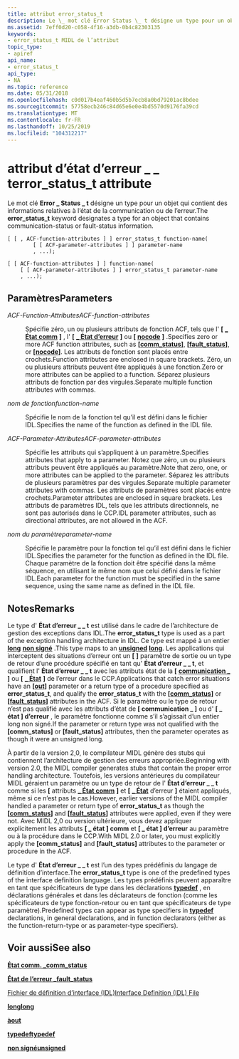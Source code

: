 ```yaml
---
title: attribut error_status_t
description: Le \_ mot clé Error Status \_ t désigne un type pour un objet qui contient des informations relatives à l’état de la communication ou de l’erreur.
ms.assetid: 7eff0d20-c058-4f16-a3db-0b4c82303135
keywords:
- error_status_t MIDL de l’attribut
topic_type:
- apiref
api_name:
- error_status_t
api_type:
- NA
ms.topic: reference
ms.date: 05/31/2018
ms.openlocfilehash: c0d017b4eaf460b5d5b7ecb8a0bd79201ac8bdee
ms.sourcegitcommit: 57758ecb246c84d65e6e0e4bd5570d9176fa39cd
ms.translationtype: MT
ms.contentlocale: fr-FR
ms.lasthandoff: 10/25/2019
ms.locfileid: "104312217"
---
```

# <a name="error_status_t-attribute"></a><span data-ttu-id="dd720-104">attribut d’état d’erreur \_ \_ t</span><span class="sxs-lookup"><span data-stu-id="dd720-104">error\_status\_t attribute</span></span>

<span data-ttu-id="dd720-105">Le mot clé **Error \_ Status \_ t** désigne un type pour un objet qui contient des informations relatives à l’état de la communication ou de l’erreur.</span><span class="sxs-lookup"><span data-stu-id="dd720-105">The **error\_status\_t** keyword designates a type for an object that contains communication-status or fault-status information.</span></span>

``` syntax
[ [ , ACF-function-attributes ] ] error_status_t function-name(
        [ [ ACF-parameter-attributes ] ] parameter-name
        , ...);

[ [ ACF-function-attributes ] ] function-name(
    [ [ ACF-parameter-attributes ] ] error_status_t parameter-name
    , ...);
```

## <a name="parameters"></a><span data-ttu-id="dd720-106">Paramètres</span><span class="sxs-lookup"><span data-stu-id="dd720-106">Parameters</span></span>

<dl> <dt>

<span data-ttu-id="dd720-107">*ACF-Function-Attributes*</span><span class="sxs-lookup"><span data-stu-id="dd720-107">*ACF-function-attributes*</span></span> 
</dt> <dd>

<span data-ttu-id="dd720-108">Spécifie zéro, un ou plusieurs attributs de fonction ACF, tels que l' **\[** [**\_ État comm**](comm-status.md) **\]** , l' **\[** [**\_ État d’erreur**](fault-status.md) **\]** ou **\[** [**nocode**](nocode.md) **\]** .</span><span class="sxs-lookup"><span data-stu-id="dd720-108">Specifies zero or more ACF function attributes, such as **\[**[**comm\_status**](comm-status.md)**\]**, **\[**[**fault\_status**](fault-status.md)**\]**, or **\[**[**nocode**](nocode.md)**\]**.</span></span> <span data-ttu-id="dd720-109">Les attributs de fonction sont placés entre crochets.</span><span class="sxs-lookup"><span data-stu-id="dd720-109">Function attributes are enclosed in square brackets.</span></span> <span data-ttu-id="dd720-110">Zéro, un ou plusieurs attributs peuvent être appliqués à une fonction.</span><span class="sxs-lookup"><span data-stu-id="dd720-110">Zero or more attributes can be applied to a function.</span></span> <span data-ttu-id="dd720-111">Séparez plusieurs attributs de fonction par des virgules.</span><span class="sxs-lookup"><span data-stu-id="dd720-111">Separate multiple function attributes with commas.</span></span>

</dd> <dt>

<span data-ttu-id="dd720-112">*nom de fonction*</span><span class="sxs-lookup"><span data-stu-id="dd720-112">*function-name*</span></span> 
</dt> <dd>

<span data-ttu-id="dd720-113">Spécifie le nom de la fonction tel qu’il est défini dans le fichier IDL.</span><span class="sxs-lookup"><span data-stu-id="dd720-113">Specifies the name of the function as defined in the IDL file.</span></span>

</dd> <dt>

<span data-ttu-id="dd720-114">*ACF-Parameter-Attributes*</span><span class="sxs-lookup"><span data-stu-id="dd720-114">*ACF-parameter-attributes*</span></span> 
</dt> <dd>

<span data-ttu-id="dd720-115">Spécifie les attributs qui s’appliquent à un paramètre.</span><span class="sxs-lookup"><span data-stu-id="dd720-115">Specifies attributes that apply to a parameter.</span></span> <span data-ttu-id="dd720-116">Notez que zéro, un ou plusieurs attributs peuvent être appliqués au paramètre.</span><span class="sxs-lookup"><span data-stu-id="dd720-116">Note that zero, one, or more attributes can be applied to the parameter.</span></span> <span data-ttu-id="dd720-117">Séparez les attributs de plusieurs paramètres par des virgules.</span><span class="sxs-lookup"><span data-stu-id="dd720-117">Separate multiple parameter attributes with commas.</span></span> <span data-ttu-id="dd720-118">Les attributs de paramètres sont placés entre crochets.</span><span class="sxs-lookup"><span data-stu-id="dd720-118">Parameter attributes are enclosed in square brackets.</span></span> <span data-ttu-id="dd720-119">Les attributs de paramètres IDL, tels que les attributs directionnels, ne sont pas autorisés dans le CCP.</span><span class="sxs-lookup"><span data-stu-id="dd720-119">IDL parameter attributes, such as directional attributes, are not allowed in the ACF.</span></span>

</dd> <dt>

<span data-ttu-id="dd720-120">*nom du paramètre*</span><span class="sxs-lookup"><span data-stu-id="dd720-120">*parameter-name*</span></span> 
</dt> <dd>

<span data-ttu-id="dd720-121">Spécifie le paramètre pour la fonction tel qu’il est défini dans le fichier IDL.</span><span class="sxs-lookup"><span data-stu-id="dd720-121">Specifies the parameter for the function as defined in the IDL file.</span></span> <span data-ttu-id="dd720-122">Chaque paramètre de la fonction doit être spécifié dans la même séquence, en utilisant le même nom que celui défini dans le fichier IDL.</span><span class="sxs-lookup"><span data-stu-id="dd720-122">Each parameter for the function must be specified in the same sequence, using the same name as defined in the IDL file.</span></span>

</dd> </dl>

## <a name="remarks"></a><span data-ttu-id="dd720-123">Notes</span><span class="sxs-lookup"><span data-stu-id="dd720-123">Remarks</span></span>

<span data-ttu-id="dd720-124">Le type d' **État d’erreur \_ \_ t** est utilisé dans le cadre de l’architecture de gestion des exceptions dans IDL.</span><span class="sxs-lookup"><span data-stu-id="dd720-124">The **error\_status\_t** type is used as a part of the exception handling architecture in IDL.</span></span> <span data-ttu-id="dd720-125">Ce type est mappé à un entier [**long**](long.md) [**non signé**](unsigned.md) .</span><span class="sxs-lookup"><span data-stu-id="dd720-125">This type maps to an [**unsigned**](unsigned.md) [**long**](long.md).</span></span> <span data-ttu-id="dd720-126">Les applications qui interceptent des situations d’erreur ont un **\[** [](out-idl.md) **\]** paramètre de sortie ou un type de retour d’une procédure spécifié en tant qu' **État d’erreur \_ \_ t**, et qualifient l' **État d’erreur \_ \_ t** avec les attributs état de la **\[** [**communication \_**](comm-status.md) **\]** ou **\[** [**\_ État**](fault-status.md) **\]** de l’erreur dans le CCP.</span><span class="sxs-lookup"><span data-stu-id="dd720-126">Applications that catch error situations have an **\[**[**out**](out-idl.md)**\]** parameter or a return type of a procedure specified as **error\_status\_t**, and qualify the **error\_status\_t** with the **\[**[**comm\_status**](comm-status.md)**\]** or **\[**[**fault\_status**](fault-status.md)**\]** attributes in the ACF.</span></span> <span data-ttu-id="dd720-127">Si le paramètre ou le type de retour n’est pas qualifié avec les attributs d’état de **\[ communication \_ \]** ou d' **\[ \_ état \] d’erreur** , le paramètre fonctionne comme s’il s’agissait d’un entier long non signé.</span><span class="sxs-lookup"><span data-stu-id="dd720-127">If the parameter or return type was not qualified with the **\[comm\_status\]** or **\[fault\_status\]** attributes, then the parameter operates as though it were an unsigned long.</span></span>

<span data-ttu-id="dd720-128">À partir de la version 2,0, le compilateur MIDL génère des stubs qui contiennent l’architecture de gestion des erreurs appropriée.</span><span class="sxs-lookup"><span data-stu-id="dd720-128">Beginning with version 2.0, the MIDL compiler generates stubs that contain the proper error handling architecture.</span></span> <span data-ttu-id="dd720-129">Toutefois, les versions antérieures du compilateur MIDL géraient un paramètre ou un type de retour de l' **État d’erreur \_ \_ t** comme si les **\[** attributs [**\_ État comm**](comm-status.md) **\]** et **\[** [**\_ État**](fault-status.md) d’erreur **\]** étaient appliqués, même si ce n’est pas le cas.</span><span class="sxs-lookup"><span data-stu-id="dd720-129">However, earlier versions of the MIDL compiler handled a parameter or return type of **error\_status\_t** as though the **\[**[**comm\_status**](comm-status.md)**\]** and **\[**[**fault\_status**](fault-status.md)**\]** attributes were applied, even if they were not.</span></span> <span data-ttu-id="dd720-130">Avec MIDL 2,0 ou version ultérieure, vous devez appliquer explicitement les attributs **\[ \_ état \] comm** et **\[ \_ état \] d’erreur** au paramètre ou à la procédure dans le CCP.</span><span class="sxs-lookup"><span data-stu-id="dd720-130">With MIDL 2.0 or later, you must explicitly apply the **\[comm\_status\]** and **\[fault\_status\]** attributes to the parameter or procedure in the ACF.</span></span>

<span data-ttu-id="dd720-131">Le type d' **État d’erreur \_ \_ t** est l’un des types prédéfinis du langage de définition d’interface.</span><span class="sxs-lookup"><span data-stu-id="dd720-131">The **error\_status\_t** type is one of the predefined types of the interface definition language.</span></span> <span data-ttu-id="dd720-132">Les types prédéfinis peuvent apparaître en tant que spécificateurs de type dans les déclarations [**typedef**](typedef.md) , en déclarations générales et dans les déclarateurs de fonction (comme les spécificateurs de type fonction-retour ou en tant que spécificateurs de type paramètre).</span><span class="sxs-lookup"><span data-stu-id="dd720-132">Predefined types can appear as type specifiers in [**typedef**](typedef.md) declarations, in general declarations, and in function declarators (either as the function-return-type or as parameter-type specifiers).</span></span>

## <a name="see-also"></a><span data-ttu-id="dd720-133">Voir aussi</span><span class="sxs-lookup"><span data-stu-id="dd720-133">See also</span></span>

<dl> <dt>

[<span data-ttu-id="dd720-134">**État comm. \_**</span><span class="sxs-lookup"><span data-stu-id="dd720-134">**comm\_status**</span></span>](comm-status.md)
</dt> <dt>

[<span data-ttu-id="dd720-135">**État de l’erreur \_**</span><span class="sxs-lookup"><span data-stu-id="dd720-135">**fault\_status**</span></span>](fault-status.md)
</dt> <dt>

[<span data-ttu-id="dd720-136">Fichier de définition d’interface (IDL)</span><span class="sxs-lookup"><span data-stu-id="dd720-136">Interface Definition (IDL) File</span></span>](interface-definition-idl-file.md)
</dt> <dt>

[<span data-ttu-id="dd720-137">**long**</span><span class="sxs-lookup"><span data-stu-id="dd720-137">**long**</span></span>](long.md)
</dt> <dt>

[<span data-ttu-id="dd720-138">**à**</span><span class="sxs-lookup"><span data-stu-id="dd720-138">**out**</span></span>](out-idl.md)
</dt> <dt>

[<span data-ttu-id="dd720-139">**typedef**</span><span class="sxs-lookup"><span data-stu-id="dd720-139">**typedef**</span></span>](typedef.md)
</dt> <dt>

[<span data-ttu-id="dd720-140">**non signé**</span><span class="sxs-lookup"><span data-stu-id="dd720-140">**unsigned**</span></span>](unsigned.md)
</dt> </dl>

 

 




